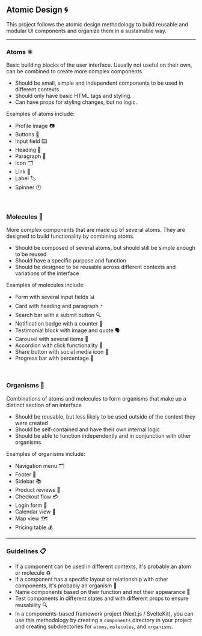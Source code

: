 ## Atomic Design 🌀
This project follows the atomic design methodology to build reusable and modular UI components and organize them in a sustainable way.

---

### Atoms ⚛️
Basic building blocks of the user interface. Usually not useful on their own, can be combined to create more complex components.
- Should be small, simple and independent components to be used in different contexts
- Should only have basic HTML tags and styling.
- Can have props for styling changes, but no logic.

Examples of atoms include:
- Profile image 📷
- Buttons 🔘
- Input field ⌨️
- Heading 📰
- Paragraph 📜
- Icon 🗂️
- Link 🔗
- Label 🏷️
- Spinner 🕐

<br>

### Molecules 🧩
More complex components that are made up of several atoms. They are designed to build functionality by combining atoms.
- Should be composed of several atoms, but should still be simple enough to be reused
- Should have a specific purpose and function
- Should be designed to be reusable across different contexts and variations of the interface

Examples of molecules include:
- Form with several input fields 📊
- Card with heading and paragraph 🃏
- Search bar with a submit button 🔍
- Notification badge with a counter 🔔
- Testimonial block with image and quote 🗣️
- Carousel with several items 🚗
- Accordion with click functionality 📜
- Share button with social media icon 📱
- Progress bar with percentage 🚧

<br>

### Organisms 🌳
Combinations of atoms and molecules to form organisms that make up a distinct section of an interface
- Should be reusable, but less likely to be used outside of the context they were created
- Should be self-contained and have their own internal logic
- Should be able to function independently and in conjunction with other organisms

Examples of organisms include:
- Navigation menu 🗂️
- Footer 🔻
- Sidebar 📚
- Product reviews 🛒
- Checkout flow 💳
- Login form 🔐
- Calendar view 📅
- Map view 🗺️
- Pricing table 💰

---

### Guidelines 📋
- If a component can be used in different contexts, it's probably an atom or molecule ♻️
- If a component has a specific layout or relationship with other components, it's probably an organism 🌱
- Name components based on their function and not their appearance 🎨
- Test components in different states and with different props to ensure reusability 🔍
- In a components-based framework project (Next.js / SvelteKit), you can use this methodology by creating a `components` directory in your project and creating subdirectories for `atoms`, `molecules`, and `organisms`.
